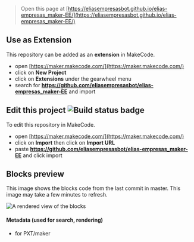 
> Open this page at [https://eliasempresasbot.github.io/elias-empresas_maker-EE/](https://eliasempresasbot.github.io/elias-empresas_maker-EE/)

## Use as Extension

This repository can be added as an **extension** in MakeCode.

* open [https://maker.makecode.com/](https://maker.makecode.com/)
* click on **New Project**
* click on **Extensions** under the gearwheel menu
* search for **https://github.com/eliasempresasbot/elias-empresas_maker-EE** and import

## Edit this project ![Build status badge](https://github.com/eliasempresasbot/elias-empresas_maker-EE/workflows/MakeCode/badge.svg)

To edit this repository in MakeCode.

* open [https://maker.makecode.com/](https://maker.makecode.com/)
* click on **Import** then click on **Import URL**
* paste **https://github.com/eliasempresasbot/elias-empresas_maker-EE** and click import

## Blocks preview

This image shows the blocks code from the last commit in master.
This image may take a few minutes to refresh.

![A rendered view of the blocks](https://github.com/eliasempresasbot/elias-empresas_maker-EE/raw/master/.github/makecode/blocks.png)

#### Metadata (used for search, rendering)

* for PXT/maker
<script src="https://makecode.com/gh-pages-embed.js"></script><script>makeCodeRender("{{ site.makecode.home_url }}", "{{ site.github.owner_name }}/{{ site.github.repository_name }}");</script>
